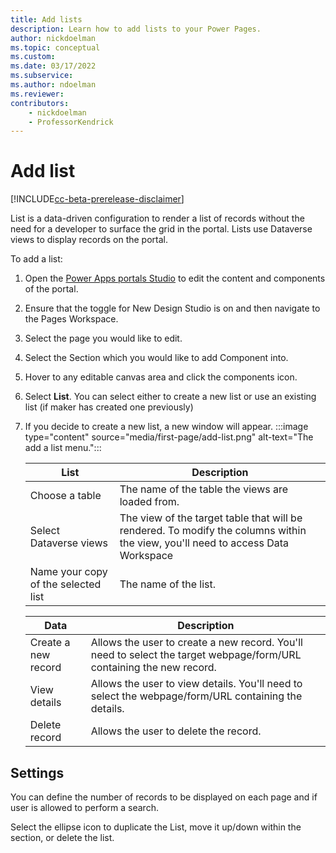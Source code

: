 ```yaml
---
title: Add lists
description: Learn how to add lists to your Power Pages.
author: nickdoelman
ms.topic: conceptual
ms.custom: 
ms.date: 03/17/2022
ms.subservice:
ms.author: ndoelman 
ms.reviewer: 
contributors:
    - nickdoelman
    - ProfessorKendrick
---
```


# Add list

[!INCLUDE[cc-beta-prerelease-disclaimer](../includes/cc-beta-prerelease-disclaimer.md)]

List is a data-driven configuration to render a list of records without the need for a developer to surface the grid in the portal. Lists use Dataverse views to display records on the portal.

To add a list:

1. Open the [Power Apps portals Studio](/powerapps/maker/portals/portal-designer-anatomy) to edit the content and components of the portal.

1. Ensure that the toggle for New Design Studio is on and then navigate to the Pages Workspace.

1. Select the page you would like to edit.

1. Select the Section which you would like to add Component into.

1. Hover to any editable canvas area and click the components icon.

1. Select **List**. You can select either to create a new list or use an existing list (if maker has created one previously)

1. If you decide to create a new list, a new window will appear.
    :::image type="content" source="media/first-page/add-list.png" alt-text="The add a list menu.":::

    | List | Description |
    | ----------- | ----------- |
    | Choose a table | The name of the table the views are loaded from. |
    | Select Dataverse views | The view of the target table that will be rendered. To modify the columns within the view, you'll need to access Data Workspace |
    | Name your copy of the selected list | The name of the list. |

    | Data | Description |
    | ----------- | ----------- |
    | Create a new record | Allows the user to create a new record. You'll need to select the target webpage/form/URL containing the new record. |
    | View details | Allows the user to view details.  You'll need to select the webpage/form/URL containing the details. | 
    | Delete record | Allows the user to delete the record. | 

## Settings

You can define the number of records to be displayed on each page and if user is allowed to perform a search.

Select the ellipse icon to duplicate the List, move it up/down within the section, or delete the list.
